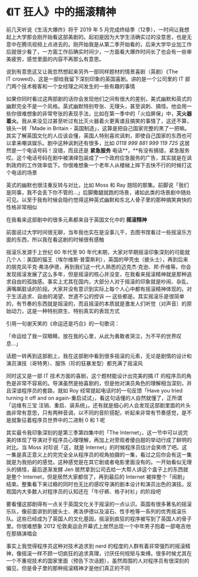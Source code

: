 # 《IT 狂人》中的摇滚精神

前几天听说《生活大爆炸》将于 2019 年 5 月完成终结季（12季），一时间让我想起上大学那会刚开始看这部美剧的。起初是因为大学生活确实过的没意思，也是无意中在腾讯视频上点进去的。刚开始我是从第二季开始看的，后来大学毕业加工作后就很少看了，一方面工作后确实时间少，一方面看大爆炸时间长了也会有一些审美疲劳，感觉里面的内容不再那么有意思。

说到有意思这又让我忽然想起来另外一部同样题材的情景喜剧（英剧）《The IT crowed》，这是一部给我留下深刻印象的英国喜剧。讲的是一个公司里的 IT 部门两个技术极客和一个女经理之间发生的一些有趣的事情

如果你同时看过这两部剧的话你会发现他们之间有很大的差别，美式幽默和英式的幽默完全不是一个风格。英式幽默特别夸张、无理头，甚至讽刺、搞怪。他会用一些你很难想象的非常夸张的表现手法，比如在第一季中的「火焰屏保」中，**灭火器着火**。我从来没见过甚至听过有比灭火器着火更离谱且搞笑的事情了，这还不算，镜头一转「Made in Britain - 英国制造」，这算是把自己国家完整的黑了一把嘛。其实了解英国文化的人应该会懂，英国人特别喜欢讽刺，即使自己国家的东西也可以拿来嘲讽娱乐。剧中这种讽刺还有很多，比如 *0118 999 881 999 119 725* 这居然是一个电话号码！没错，而且还是 **紧急服务** 电话**，**有没有搞错，紧急服务哎。这个电话号码在剧中被演绎包装成了一个政府应急服务的广告，其实就是在讽刺政府的工作效率低下。你很难想象一个老年人从楼梯上摔下去快不行的时候打这个电话的场景

英式的幽默也很注重反转与对比，比如 Moss 和 Ray 翘班的那集。前脚说「我们是同事，我不会丢下你不管的…」后脚撒腿就跑的场景，诸如此类的场景剧中随处可见。以至于我有时候会隐约觉得这种英式幽默和东北人骨子里的那种搞笑爽快的性格非常相似

在我看来这部剧中的很多元素都来自于英国文化中的 **摇滚精神**

前面说过大学时间很无聊，当年我也实在是没事儿干，去图书馆看过一些摇滚乐方面的东西，所以我在看这剧的时候很有感触

摇滚乐发源于上世纪 60 年代至 90 年代末期，大家对早期摇滚印象深刻的可能就几个人：美国的猫王（埃尔维斯·普雷斯利），英国的甲壳虫（披头士），再到后来的朋克风平克·弗洛伊德，再到我们这一代人熟悉的迈克杰·克逊、邦·乔维等。你会发现摇滚发展了这么多年，但是摇滚的核心并没变，在我看来摇滚精神就是那种追求自由的孤独感。事实上尤其在国内，大部分人对于摇滚的印象就是吵闹、杂乱、满嘴飙脏话的阶段。大家并没有意识到实际上每个人心中都有摇滚精神体现的。对于生活追求、自由的渴望、世道不公的控诉 — 这些都是。其实摇滚乐是很简单的，有节奏的东西就是摇滚的，而且摇滚的本质就是激发人们听觉（对声音）的原始动力，这是一种特别原生、特别真实的表现方式

引用一句谢天笑的《命运还是巧合》的一句歌词：

「命运给了我一双眼睛，放在我的心里，从此为勇敢者哭泣，为不平的世界叹息…」

话题一转再到这部剧上，我在这部剧中看到很多摇滚的元素，无论是剧情的设计和演员演技（哥特男）、服饰（珍的狂暴发型）都充满了摇滚风

同时这又是一部 IT 技术方面的喜剧，这个题材能设计出完美的搞 IT 的程序员的角色是非常不容易的。导演虽然是拍喜剧的，但是他对演员角色的理解相当深刻，并且深谙程序员的套路，就如 Roy 经常提起电话时的一句反馈「Have you tried turning it off and on again-重启试试」，看这句话懂的人自然就懂了，正所谓「运维有三宝 注销、重启、装系统」。还有就是细心的人会发现这部剧里面的片头曲非常有意思，只有两种音调，以不同的音阶搭配，听起来非常有节奏感觉，是不是就象征着程序员世界中的二进制 0 和 1 呢

其实最令我印象深刻的是第三季第四集中的「The Internet」，这一节中可以说完美的体现了导演对于程序员心理理解，再加上对旁观者傻白甜的举动行成了鲜明的对比。当 Moss 对珍说「这，就是 Internet」的时候程序员估计会笑喷了吧。这一集是真正意义上的完完全全从程序员的视角拍摄的一集，看过之后你会有这一集就是为我拍的的感觉。这种感觉是在其它剧或者电影里面没有的。一开始看似无理头的搞怪，最后逐渐发酵 Jen 居然拿到公司去给一大帮人讲这个盒子上的东西就是整个 Internet，但是居然大家都信了，再到最后的 Internet 被摔整个「闹剧」结束。整集看下来过瘾的同时也无比的感叹导演的剧本设计和演员出色的演技。反观国内大多数人对程序员的认知还在「牛仔裤、格子衬衫」的阶段吧

要看懂这部剧得有一点关于英国文化关于摇滚的一点认识。英国有很多著名的摇滚乐队，像前面讲到的披头士、弗洛伊德以及滚石、性手枪等一系列的优秀摇滚乐队。这些已经成为了英国人的文化基因，摇滚到疯狂的程序被写到了英国人的骨子里。你很难想象 2012 伦敦奥运会开幕式上居然出现一个中年男子抱着一部电吉他在那搞演唱会

事实上我觉得程序员这种对技术追求到 nerd 的程度的人群有着非常强烈的摇滚精神，像摇滚一样不顾一切疯狂的追求真理，讨厌任何规矩与束缚。很多时候尤其在一个不重视技术的国家里面（预告下次话题），虽然周围的人对程序员有很深刻的偏见，但是骨子里的那种摇滚精神才是他们真正的不同